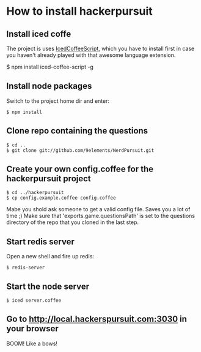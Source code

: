 # How to install hackerpursuit

## Install iced coffe
  
The project is uses [IcedCoffeeScript](http://maxtaco.github.com/coffee-script/), which you have to install first in case you haven't already played with that awesome language extension.

  $ npm install iced-coffee-script -g


## Install node packages
  
Switch to the project home dir and enter:
  
    $ npm install


## Clone repo containing the questions
  
    $ cd ..  
    $ git clone git://github.com/9elements/NerdPursuit.git


## Create your own config.coffee for the hackerpursuit project
  
    $ cd ../hackerpursuit
    $ cp config.example.coffee config.coffee

Mabe you shold ask someone to get a valid config file. Saves you a lot of time ;)
Make sure that 'exports.game.questionsPath' is set to the questions directory of the repo that you cloned in the last step.

## Start redis server

Open a new shell and fire up redis:

    $ redis-server

## Start the node server
  
    $ iced server.coffee


## Go to http://local.hackerspursuit.com:3030 in your browser

  BOOM! Like a bows!